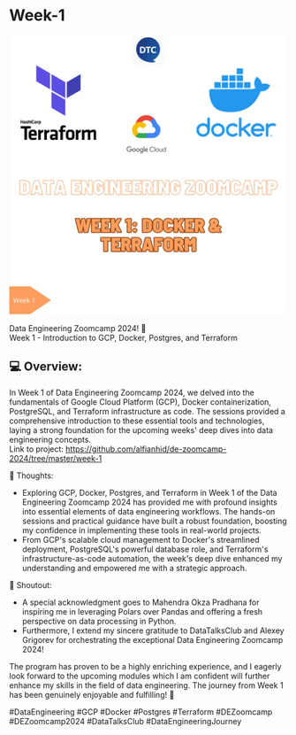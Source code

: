 # Week-1

![<img title="Week 1 - Introduction to GCP, Docker, Postgres, and Terraform" src="/week-1/images/week-1.png" height="250" width="250"/>](/week-1/images/week-1.png)

Data Engineering Zoomcamp 2024! 🚀 \
Week 1 - Introduction to GCP, Docker, Postgres, and Terraform

## 💻 Overview:
In Week 1 of Data Engineering Zoomcamp 2024, we delved into the fundamentals of Google Cloud Platform (GCP), Docker containerization, PostgreSQL, and Terraform infrastructure as code. The sessions provided a comprehensive introduction to these essential tools and technologies, laying a strong foundation for the upcoming weeks' deep dives into data engineering concepts.\
Link to project: https://github.com/alfianhid/de-zoomcamp-2024/tree/master/week-1

💭 Thoughts:
- Exploring GCP, Docker, Postgres, and Terraform in Week 1 of the Data Engineering Zoomcamp 2024 has provided me with profound insights into essential elements of data engineering workflows. The hands-on sessions and practical guidance have built a robust foundation, boosting my confidence in implementing these tools in real-world projects.
- From GCP's scalable cloud management to Docker's streamlined deployment, PostgreSQL's powerful database role, and Terraform's infrastructure-as-code automation, the week's deep dive enhanced my understanding and empowered me with a strategic approach.

📢 Shoutout:
- A special acknowledgment goes to Mahendra Okza Pradhana for inspiring me in leveraging Polars over Pandas and offering a fresh perspective on data processing in Python.
- Furthermore, I extend my sincere gratitude to DataTalksClub and Alexey Grigorev for orchestrating the exceptional Data Engineering Zoomcamp 2024!

The program has proven to be a highly enriching experience, and I eagerly look forward to the upcoming modules which I am confident will further enhance my skills in the field of data engineering. The journey from Week 1 has been genuinely enjoyable and fulfilling! 🙌 

#DataEngineering #GCP #Docker #Postgres #Terraform #DEZoomcamp #DEZoomcamp2024 #DataTalksClub #DataEngineeringJourney